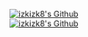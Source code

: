 [![izkizk8's Github](https://izkizk8.vercel.app/api?username=izkizk8&show_icons=true&theme=transparent&include_all_commits=true&hide_border=true)](https://github.com/izkizk8)
<br/>
[![izkizk8's Github](https://izkizk8.vercel.app/api/top-langs?username=izkizk8&theme=transparent&layout=compact&hide_border=true)](https://github.com/izkizk8)
